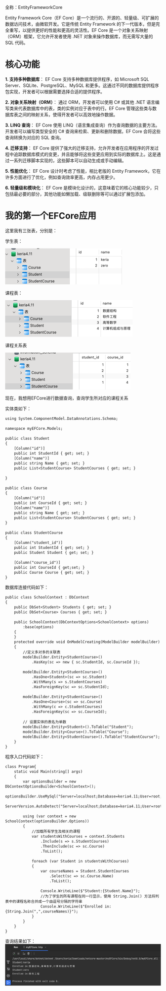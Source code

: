 全称：EntityFrameworkCore

Entity Framework Core（EF Core）是一个流行的、开源的、轻量级、可扩展的数据访问技术，由微软开发。它是传统 Entity Framework 的下一代版本，但是完全重写，以提供更好的性能和更高的灵活性。EF Core 是一个对象关系映射（ORM）框架，它允许开发者使用 .NET 对象来操作数据库，而无需写大量的 SQL 代码。

# 核心功能

**1. 支持多种数据库**： EF Core 支持多种数据库提供程序，如 Microsoft SQL Server、SQLite、PostgreSQL、MySQL 和更多。这通过不同的数据库提供程序包实现，开发者可以根据需要选择合适的提供程序。

**2. 对象关系映射（ORM）**： 通过 ORM，开发者可以使用 C# 或其他 .NET 语言编写类来代表数据库中的表，类的实例对应于表中的行。EF Core 管理这些类与数据库表之间的映射关系，使得开发者可以高效地操作数据。

**3. LINQ 查询**： EF Core 使用 LINQ（语言集成查询）作为查询数据的主要方法。开发者可以编写类型安全的 C# 查询来检索、更新和删除数据，EF Core 会将这些查询转换为对应的 SQL 查询。

**4. 迁移支持**： EF Core 提供了强大的迁移支持，允许开发者在应用程序的开发过程中追踪数据库模式的变更，并且能够将这些变更应用到实际的数据库上。这是通过一系列迁移脚本实现的，这些脚本可以自动生成或手动编辑。

**5. 性能优化**： EF Core 设计时考虑了性能，相比老版的 Entity Framework，它在许多方面进行了优化，例如查询效率更高，内存占用更少。

**6. 轻量级和模块化**： EF Core 是模块化设计的，这意味着它的核心功能较少，只包括最必要的部分，其他功能如懒加载、级联删除等可以通过扩展包添加。



# 我的第一个EFCore应用

这里我有三张表，分别是：

学生表：

![image-20240411170001531](assets/image-20240411170001531.png)

课程表：

![image-20240411170014086](assets/image-20240411170014086.png)

课程关系表

![image-20240411170030661](assets/image-20240411170030661.png)

现在，我想用EFCore进行数据查询，查询学生所对应的课程关系

实体类如下：

```
using System.ComponentModel.DataAnnotations.Schema;

namespace myEFCore.Models;

public class Student
{
    [Column("id")]
    public int StudentId { get; set; }
    [Column("name")]
    public string Name { get; set; }
    public List<StudentCourse> StudentCourses { get; set; }
    
}

public class Course
{
    [Column("id")]
    public int CourseId { get; set; }
    [Column("name")]
    public string Name { get; set; }
    public List<StudentCourse> StudentCourses { get; set; }
}

public class StudentCourse
{
    [Column("student_id")]
    public int StudentId { get; set; }
    public Student Student { get; set; }

    [Column("course_id")]
    public int CourseId { get;set; }
    public Course Course { get; set; }
}
```

数据库连接代码如下：

```
public class SchoolContext : DbContext
{
    public DbSet<Student> Students { get; set; }
    public DbSet<Course> Courses { get; set; }
    
    public SchoolContext(DbContextOptions<SchoolContext> options)
        :base(options)
    {
    }
    protected override void OnModelCreating(ModelBuilder modelBuilder)
    {
        //定义多对多的关联表
        modelBuilder.Entity<StudentCourse>()
            .HasKey(sc => new { sc.StudentId, sc.CourseId });
        
        modelBuilder.Entity<StudentCourse>()
            .HasOne<Student>(sc => sc.Student)
            .WithMany(s => s.StudentCourses)
            .HasForeignKey(sc => sc.StudentId);

        modelBuilder.Entity<StudentCourse>()
            .HasOne<Course>(sc => sc.Course)
            .WithMany(c => c.StudentCourses)
            .HasForeignKey(sc => sc.CourseId);
        
        // 设置实体的表名为单数
        modelBuilder.Entity<Student>().ToTable("Student");
        modelBuilder.Entity<Course>().ToTable("Course");
        modelBuilder.Entity<StudentCourse>().ToTable("StudentCourse");
    }
}
```

程序入口代码如下：

```
class Program{
    static void Main(string[] args)
    {
        var optionsBuilder = new DbContextOptionsBuilder<SchoolContext>();
        optionsBuilder.UseMySql("Server=localhost;Database=keria4.11;User=root;Password=123456;",
            ServerVersion.AutoDetect("Server=localhost;Database=keria4.11;User=root;Password=123456;"));

        using (var context = new SchoolContext(optionsBuilder.Options))
        {
            //加载所有学生及相关的课程
            var studentsWithCourses = context.Students
                .Include(s => s.StudentCourses)
                .ThenInclude(sc => sc.Course)
                .ToList();

            foreach (var Student in studentsWithCourses)
            {
                var courseNames = Student.StudentCourses
                    .Select(sc => sc.Course.Name)
                    .ToList();
                
                Console.WriteLine($"Student:{Student.Name}");
                //为了学生的所有课程在同一行显示，使用 String.Join() 方法将列表中的课程名称合并成一个由逗号分隔的字符串
                Console.WriteLine($"Enrolled in:{String.Join(",",courseNames)}");
            }
        }
    }
}
```

查询结果如下：![image-20240411170525614](assets/image-20240411170525614.png)




